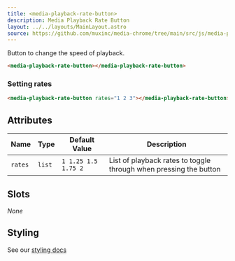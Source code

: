 ```yaml
---
title: <media-playback-rate-button>
description: Media Playback Rate Button
layout: ../../layouts/MainLayout.astro
source: https://github.com/muxinc/media-chrome/tree/main/src/js/media-playback-rate-button.js
---
```


Button to change the speed of playback.

<media-playback-rate-button></media-playback-rate-button>

```html
<media-playback-rate-button></media-playback-rate-button>
```

<h3>Setting rates</h3>

<media-playback-rate-button rates="1 2 3"></media-playback-rate-button>

```html
<media-playback-rate-button rates="1 2 3"></media-playback-rate-button>
```


## Attributes

| Name    | Type   | Default Value       | Description                                                       |
| ------- | ------ | ------------------- | ----------------------------------------------------------------- |
| `rates` | `list` | `1 1.25 1.5 1.75 2` | List of playback rates to toggle through when pressing the button |

## Slots

_None_

## Styling

See our [styling docs](./styling#Buttons)
